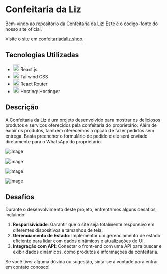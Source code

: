 # Confeitaria da Liz

Bem-vindo ao repositório da Confeitaria da Liz! Este é o código-fonte do nosso site oficial.

Visite o site em [confeitariadaliz.shop](https://confeitariadaliz.shop/).

## Tecnologias Utilizadas

- <img src="https://img.icons8.com/color/48/000000/react-native.png" style="width: 20px; height: 20px;"/> React.js
- <img src="https://img.icons8.com/color/48/000000/tailwindcss.png" style="width: 20px; height: 20px;"/> Tailwind CSS
- <img src="https://img.icons8.com/color/48/000000/react-native.png" style="width: 20px; height: 20px;"/> React Router
- <img src="https://icons-for-free.com/iff/png/256/Hostinger-1329545820965555584.png" style="width: 20px; height: 20px;"/> Hosting: Hostinger

## Descrição

A Confeitaria da Liz é um projeto desenvolvido para mostrar os deliciosos produtos e serviços oferecidos pela confeitaria do proprietário. Além de exibir os produtos, também oferecemos a opção de fazer pedidos sem entrega. Basta preencher o formulário de pedido e ele será enviado diretamente para o WhatsApp do proprietário.

![image](https://github.com/patrickmf97/liz-confeitaria/assets/111186316/5b5a6370-10d6-458f-9ad1-3b7bc7decf94)

![image](https://github.com/patrickmf97/liz-confeitaria/assets/111186316/c279ee53-e1b5-4597-a03a-efcb274b650d)

![image](https://github.com/patrickmf97/liz-confeitaria/assets/111186316/9c79dddb-e964-4cdd-80bf-ba9fe7a8241b)

![image](https://github.com/patrickmf97/liz-confeitaria/assets/111186316/b358c8b2-d5e3-45be-822b-8b36ad88b1b2)


## Desafios

Durante o desenvolvimento deste projeto, enfrentamos alguns desafios, incluindo:

1. **Responsividade**: Garantir que o site seja totalmente responsivo em diferentes dispositivos e tamanhos de tela.
2. **Gerenciamento de Estado**: Implementar um gerenciamento de estado eficiente para lidar com dados dinâmicos e atualizações de UI.
3. **Integração com API**: Conectar o front-end com uma API para buscar e exibir dados dinâmicos, como produtos e informações da confeitaria.

Se você tiver alguma dúvida ou sugestão, sinta-se à vontade para entrar em contato conosco!
